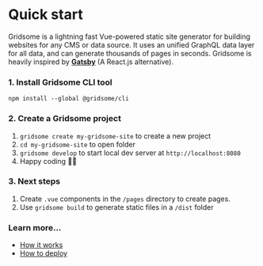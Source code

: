 # Quick start
Gridsome is a lightning fast Vue-powered static site generator for building websites for any CMS or data source. It uses an unified GraphQL data layer for all data, and can generate thousands of pages in seconds.   Gridsome is heavily inspired by **[Gatsby](https://gatsbyjs.org)** (A React.js alternative).

### 1. Install Gridsome CLI tool

`npm install --global @gridsome/cli`

### 2. Create a Gridsome project

1. `gridsome create my-gridsome-site` to create a new project </li>
2. `cd my-gridsome-site` to open folder
3. `gridsome develop` to start local dev server at `http://localhost:8080`
4. Happy coding 🎉🙌

### 3. Next steps

1. Create `.vue` components in the `/pages` directory to create pages.
2. Use `gridsome build` to generate static files in a `/dist` folder

### Learn more...

- [How it works](/docs/how-it-works)
- [How to deploy](/docs/deployment)
